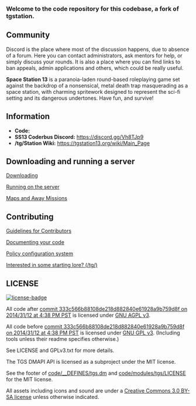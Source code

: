 ### Welcome to the code repository for this codebase, a fork of tgstation.

## Community
Discord is the place where most of the discussion happens, due to absence of a forum. Here you can contact administrators, ask mentors for help, or simply discuss your rounds. It is also a place where you can find links to ban appeals, admin applications and others, which could be really useful.

**Space Station 13** is a paranoia-laden round-based roleplaying game set against the backdrop of a nonsensical, metal death trap masquerading as a space station, with charming spritework designed to represent the sci-fi setting and its dangerous undertones. Have fun, and survive!

## Information
* **Code:** 
* **SS13 Coderbus Discord:** https://discord.gg/Vh8TJp9
* **/tg/Station Wiki:** https://tgstation13.org/wiki/Main_Page

## Downloading and running a server
[Downloading](.github/DOWNLOADING.md)

[Running on the server](.github/RUNNING_A_SERVER.md)

[Maps and Away Missions](.github/MAPS_AND_AWAY_MISSIONS.md)

## Contributing
[Guidelines for Contributors](.github/CONTRIBUTING.md)

[Documenting your code](.github/AUTODOC_GUIDE.md)

[Policy configuration system](.github/POLICYCONFIG.md)

[Interested in some starting lore? (/tg/)](https://github.com/tgstation/common_core)

## LICENSE
[![license-badge](https://www.gnu.org/graphics/agplv3-155x51.png)](https://www.gnu.org/licenses/agpl-3.0.html)

All code after [commit 333c566b88108de218d882840e61928a9b759d8f on 2014/31/12 at 4:38 PM PST](https://github.com/tgstation/tgstation/commit/333c566b88108de218d882840e61928a9b759d8f) is licensed under [GNU AGPL v3](https://www.gnu.org/licenses/agpl-3.0.html).

All code before [commit 333c566b88108de218d882840e61928a9b759d8f on 2014/31/12 at 4:38 PM PST](https://github.com/tgstation/tgstation/commit/333c566b88108de218d882840e61928a9b759d8f) is licensed under [GNU GPL v3](https://www.gnu.org/licenses/gpl-3.0.html).
(Including tools unless their readme specifies otherwise.)

See LICENSE and GPLv3.txt for more details.

The TGS DMAPI API is licensed as a subproject under the MIT license.

See the footer of [code/__DEFINES/tgs.dm](./code/__DEFINES/tgs.dm) and [code/modules/tgs/LICENSE](./code/modules/tgs/LICENSE) for the MIT license.

All assets including icons and sound are under a [Creative Commons 3.0 BY-SA license](https://creativecommons.org/licenses/by-sa/3.0/) unless otherwise indicated.
